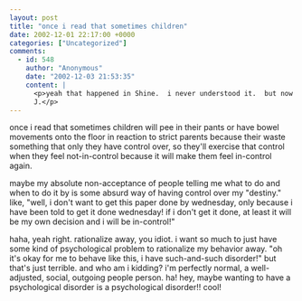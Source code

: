 ```yaml
---
layout: post
title: "once i read that sometimes children"
date: 2002-12-01 22:17:00 +0000
categories: ["Uncategorized"]
comments:
  - id: 548
    author: "Anonymous"
    date: "2002-12-03 21:53:35"
    content: |
      <p>yeah that happened in Shine.  i never understood it.  but now i do.<br />
      J.</p>
---
```


once i read that sometimes children will pee in their pants or have bowel movements onto the floor in reaction to strict parents because their waste something that only they have control over, so they'll exercise that control when they feel not-in-control because it will make them feel in-control again. 

maybe my absolute non-acceptance of people telling me what to do and when to do it by is some absurd way of having control over my "destiny." like, "well, i don't want to get this paper done by wednesday, only because i have been told to get it done wednesday! if i don't get it done, at least it will be my own decision and i will be in-control!" 

haha, yeah right. rationalize away, you idiot. i want so much to just have some kind of psychological problem to rationalize my behavior away. "oh it's okay for me to behave like this, i have such-and-such disorder!" but that's just terrible. and who am i kidding? i'm perfectly normal, a well-adjusted, social, outgoing people person. ha! hey, maybe wanting to have a psychological disorder is a psychological disorder!! cool!
